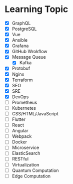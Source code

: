 # Learning Topic

- [x] GraphQL
- [x] PostgreSQL
- [x] Vue
- [x] Ansible
- [x] Grafana
- [x] GitHub Wrokflow
- [x] Message Queue
    - [x] Kafka
- [x] Protobuf
- [x] Nginx
- [x] Terraform
- [x] SEO
- [x] SRE
- [x] DevOps
- [ ] Prometheus
- [ ] Kubernetes
- [ ] CSS/HTML/JavaScript
- [ ] Flutter
- [ ] React
- [ ] Angular
- [ ] Webpack
- [ ] Docker
- [ ] Microservice
- [ ] ElasticSearch
- [ ] RESTful
- [ ] Virtualization
- [ ] Quantum Computation
- [ ] Edge Computation
